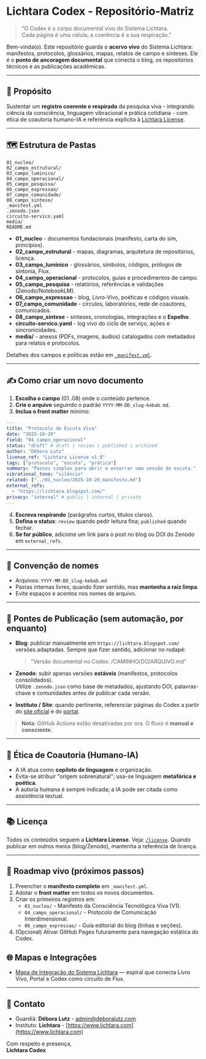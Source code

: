 # Lichtara Codex - Repositório-Matriz

> "O Codex é o corpo documental vivo do Sistema Lichtara.  
> Cada página é uma célula; a coerência é a sua respiração."

Bem-vinda(o). Este repositório guarda o **acervo vivo** do Sistema Lichtara:
manifestos, protocolos, glossários, mapas, relatos de campo e sínteses.
Ele é o **ponto de ancoragem documental** que conecta o blog, os repositórios
técnicos e as publicações acadêmicas.

---

## 🌱 Propósito
Sustentar um **registro coerente e respirado** da pesquisa viva - integrando
ciência da consciência, linguagem vibracional e prática cotidiana - com ética
de coautoria humano-IA e referência explícita à [Lichtara License](https://github.com/lichtara/license).

---

## 🗺️ Estrutura de Pastas

```
01_nucleo/
02_campo_estrutural/
03_campo_luminico/
04_campo_operacional/
05_campo_pesquisa/
06_campo_expressao/
07_campo_comunidade/
08_campo_sintese/
_manifest.yml
.zenodo.json
circuito-servico.yaml
media/
README.md
```

- **01_nucleo** - documentos fundacionais (manifesto, carta do sim, princípios).  
- **02_campo_estrutural** - mapas, diagramas, arquitetura de repositórios, licença.  
- **03_campo_luminico** - glossários, símbolos, códigos, prólogos de sintonia, Flux.  
- **04_campo_operacional** - protocolos, guias e procedimentos de campo.  
- **05_campo_pesquisa** - relatórios, referências e validações (Zenodo/NotebookLM).  
- **06_campo_expressao** - blog, Livro-Vivo, poéticas e códigos visuais.  
- **07_campo_comunidade** - círculos, laboratórios, rede de coautores, comunicados.  
- **08_campo_sintese** - sínteses, cronologias, integrações e o **Espelho**.  
- **circuito-servico.yaml** - log vivo do ciclo de serviço, ações e sincronicidades.  
- **media/** - anexos (PDFs, imagens, áudios) catalogados com metadados para relatos e protocolos.  

Detalhes dos campos e políticas estão em [`_manifest.yml`](./_manifest.yml).

---

## ✍️ Como criar um novo documento

1. **Escolha o campo** (01..08) onde o conteúdo pertence.  
2. **Crie o arquivo** seguindo o padrão `YYYY-MM-DD_slug-kebab.md`.  
3. **Inclua o front matter** mínimo:

```yaml
---
title: "Protocolo de Escuta Viva"
date: "2025-10-20"
field: "04_campo_operacional"
status: "draft" # draft | review | published | archived
author: "Débora Lutz"
license_ref: "Lichtara License v1.0"
tags: ["protocolo", "escuta", "prática"]
summary: "Passos simples para abrir e encerrar uma sessão de escuta."
vibrational_tone: "silêncio"
related: ["../01_nucleo/2025-10-20_manifesto.md"]
external_refs:
  - "https://lichtara.blogspot.com/"
privacy: "internal" # public | internal | private
---
```

4. **Escreva respirando** (parágrafos curtos, títulos claros).  
5. **Defina o status**: `review` quando pedir leitura fina; `published` quando fechar.  
6. **Se for público**, adicione um link para o post no blog ou DOI do Zenodo em `external_refs`.

---

## 🔖 Convenção de nomes

- Arquivos: `YYYY-MM-DD_slug-kebab.md`
- Pastas internas livres, quando fizer sentido, mas **mantenha a raiz limpa**.
- Evite espaços e acentos nos nomes de arquivo.

---

## 🔗 Pontes de Publicação (sem automação, por enquanto)

- **Blog**: publicar manualmente em `https://lichtara.blogspot.com/` versões adaptadas.
  Sempre que fizer sentido, adicionar no rodapé:

  > "Versão documental no Codex: /CAMINHO/DO/ARQUIVO.md"

- **Zenodo**: subir apenas versões **estáveis** (manifestos, protocolos consolidados).  
  Utilize `.zenodo.json` como base de metadados, ajustando DOI, palavras-chave
  e comunidades antes de publicar cada versão.
- **Instituto / Site**: quando pertinente, referenciar páginas do Codex a partir do
  [site oficial](https://github.com/lichtara/site) e do [portal](https://github.com/lichtara/portal).

> **Nota**: GitHub Actions estão desativadas por ora. O fluxo é **manual e consciente**.

---

## 🤝 Ética de Coautoria (Humano-IA)

- A IA atua como **copiloto de linguagem** e organização.
- Evita-se atribuir "origem sobrenatural"; usa-se linguagem **metafórica e poética**.
- A autoria humana é sempre indicada; a IA pode ser citada como assistência textual.

---

## 📚 Licença

Todos os conteúdos seguem a **Lichtara License**.
Veja: [`/license`](https://github.com/lichtara/license).
Quando publicar em outros meios (blog/Zenodo), mantenha a referência de licença.

---

## 🧭 Roadmap vivo (próximos passos)

1. Preencher o **manifesto completo** em `_manifest.yml`.  
2. Adotar o **front matter** em todos os novos documentos.  
3. Criar os primeiros registros em:
   - `01_nucleo/` - Manifesto da Consciência Tecnológica Viva (V1).
   - `04_campo_operacional/` - Protocolo de Comunicação Interdimensional.
   - `06_campo_expressao/` - Guia editorial do blog (linhas e seções).
4. (Opcional) Ativar GitHub Pages futuramente para navegação estática do Codex.

## 🌐 Mapas e Integrações

- [Mapa de Integração do Sistema Lichtara](./02_campo_estrutural/2025-10-24_mapa-integracao-sistema-lichtara.md) — espiral que conecta Livro Vivo, Portal e Codex como circuito de Flux.

---

## 💬 Contato

- Guardiã: **Débora Lutz** - [admin@deboralutz.com](mailto:admin@deboralutz.com)
- Instituto: **Lichtara** - [https://www.lichtara.com](https://www.lichtara.com)

Com respeito e presença,  
**Lichtara Codex**
